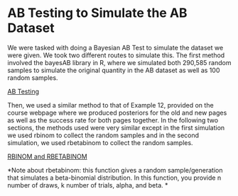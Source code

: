 # AB Testing to Simulate the AB Dataset

We were tasked with doing a Bayesian AB Test to simulate the dataset we were given. We took two different routes to simulate this. The first method involved the bayesAB library in R, where we simulated both 290,585 random samples to simulate the original quantity in the AB dataset as well as 100 random samples.

[AB Testing](https://github.com/EvaGostiuk/MAT4376-project-2-team-3/blob/master/AB_DataSet/task_2/01-AB_Testing.md)

Then, we used a similar method to that of Example 12, provided on the course webpage where we produced posteriors for the old and new pages as well as the success rate for both pages together. In the following two sections, the methods used were very similar except in the first simulation we used rbinom to collect the random samples and in the second simulation, we used rbetabinom to collect the random samples. 

[RBINOM and RBETABINOM](https://github.com/EvaGostiuk/MAT4376-project-2-team-3/blob/master/AB_DataSet/task_2/02-rbinom_rbetabinom.md)

*Note about rbetabinom: this function gives a random sample/generation that simulates a beta-binomial distribution. In this function, you provide n number of draws, k number of trials, alpha, and beta. *
